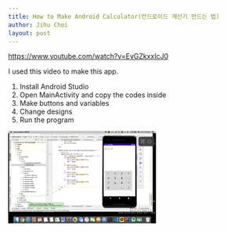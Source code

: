 ```yaml
---
title: How to Make Android Calculator(안드로이드 계산기 만드는 법)
author: Jihu Choi
layout: post
---
```


https://www.youtube.com/watch?v=EvGZkxxIcJ0
   
I used this video to make this app.
  

1. Install Android Studio 
2. Open MainActivity and copy the codes inside
3. Make buttons and variables
4. Change designs
5. Run the program

<a href="#" class="image featured"><img src="assets/images/Android-cal.png" alt="" style="width: 60%; margin: auto;"/></a>